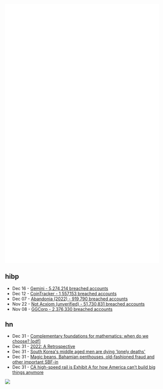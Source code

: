 ![Metrics](https://raw.githubusercontent.com/phixion/phixion/master/metrics.svg)

## hibp

<!--
for https://github.com/phixion/phixion/blob/main/.github/workflows/feeds.yml
-->
<!--START_SECTION:haveibeenpwnd-->
- Dec 16 - [Gemini - 5,274,214 breached accounts](https://haveibeenpwned.com/PwnedWebsites#Gemini)
- Dec 12 - [CoinTracker - 1,557,153 breached accounts](https://haveibeenpwned.com/PwnedWebsites#CoinTracker)
- Dec 07 - [Abandonia (2022) - 919,790 breached accounts](https://haveibeenpwned.com/PwnedWebsites#Abandonia2022)
- Nov 22 - [Not Acxiom (unverified) - 51,730,831 breached accounts](https://haveibeenpwned.com/PwnedWebsites#NotAcxiom)
- Nov 08 - [GGCorp - 2,376,330 breached accounts](https://haveibeenpwned.com/PwnedWebsites#GGCorp)
<!--END_SECTION:haveibeenpwnd-->

## hn

<!--
for https://github.com/phixion/phixion/blob/main/.github/workflows/feeds.yml
-->
<!--START_SECTION:hn-->
- Dec 31 - [Complementary foundations for mathematics: when do we choose? [pdf]](https://home.sandiego.edu/~shulman/papers/jmm2022-complementary.pdf)
- Dec 31 - [2022: A Retrospective](https://godotengine.org/article/2022-retrospective)
- Dec 31 - [South Korea's middle aged men are dying 'lonely deaths'](https://lite.cnn.com/en/article/h_80a652c828dba44d567472356998ce21)
- Dec 31 - [Magic beans, Bahamian penthouses, old-fashioned fraud and other important SBF-in](https://www.bloomberg.com/features/2022-the-crypto-story-FTX-collapse-matt-levine/)
- Dec 31 - [CA high-speed rail is Exhibit A for how America can’t build big things anymore](https://twitter.com/noahpinion/status/1608641613315858433)
<!--END_SECTION:hn-->

<!--
for https://yhype.me
-->
![](https://hit.yhype.me/github/profile?user_id=13013670)
